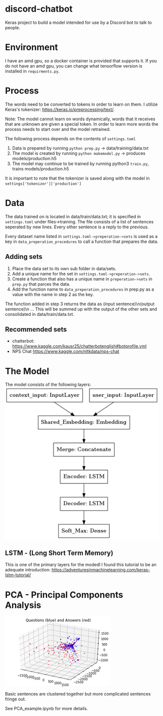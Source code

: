 # discord-chatbot
Keras project to build a model intended for use by a Discord bot to talk to people.

# Environment
I have an amd gpu, so a docker container is provided that supports it. If you do not have an amd gpu, you can change what tensorflow version is installed in ```requirments.py```.


# Process
The words need to be converted to tokens in order to learn on them.
I utilize Keras's tokenizer: https://keras.io/preprocessing/text/.

Note: The model cannot learn on words dynamically, words that it receives that are
unknown are given a special token. In order to learn more words the process needs to start over and the model
retrained. 

The following process depends on the contents of ```settings.toml```

1. Data is prepared by running ```python prep.py``` -> data/training/data.txt 
2. The model is created by running ```python makemodel.py``` -> produces models/production.h5
3. The model may continue to be trained by running python3 ```train.py```, trains models/production.h5

It is important to note that the tokenizer is saved along with the model in ```settings['tokenizer']['production']```

# Data
The data trained on is located in data/train/data.txt; it is specified in ```settings.toml``` under files->training.
The file consists of a list of sentences seperated by new lines. Every other sentence is a reply to the previous.

Every dataset name listed in ```settings.toml->preperation->sets``` is used as a key in ```data_preperation_procedures``` to call a function that prepares the data.

## Adding sets
1) Place the data set to its own sub folder in data/sets.
2) Add a unique name for the set in ```settings.toml->preperation->sets```.
3) Create a function that also has a unique name in ```preperation->sets``` in ```prep.py``` that parces the data.
4) Add the function name to ```data_preperation_procedures``` in prep.py as a value with the name in step 2 as the key.  

The function added in step 3 returns the data as (input sentence)\n(output sentence)\n ...
This will be summed up with the output of the other sets and consolidated in data/train/data.txt.

## Recommended sets
* chatterbot: https://www.kaggle.com/kausr25/chatterbotenglish#botprofile.yml
* NPS Chat https://www.kaggle.com/nltkdata/nps-chat

# The Model
The model consists of the following layers:
![](model.png)


## LSTM - (Long Short Term Memory)
This is one of the primary layers for the modedl
I found this tutorial to be an adequate introduction: https://adventuresinmachinelearning.com/keras-lstm-tutorial/

# PCA - Principal Components Analysis
![](qa.png)

Basic sentences are clustered together but more complicated sentences fringe out.

See PCA_example.ipynb for more details.
